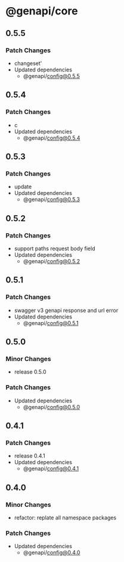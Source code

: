 # @genapi/core

## 0.5.5

### Patch Changes

- changeset'
- Updated dependencies
  - @genapi/config@0.5.5

## 0.5.4

### Patch Changes

- c
- Updated dependencies
  - @genapi/config@0.5.4

## 0.5.3

### Patch Changes

- update
- Updated dependencies
  - @genapi/config@0.5.3

## 0.5.2

### Patch Changes

- support paths request body field
- Updated dependencies
  - @genapi/config@0.5.2

## 0.5.1

### Patch Changes

- swagger v3 genapi response and url error
- Updated dependencies
  - @genapi/config@0.5.1

## 0.5.0

### Minor Changes

- release 0.5.0

### Patch Changes

- Updated dependencies
  - @genapi/config@0.5.0

## 0.4.1

### Patch Changes

- release 0.4.1
- Updated dependencies
  - @genapi/config@0.4.1

## 0.4.0

### Minor Changes

- refactor: replate all namespace packages

### Patch Changes

- Updated dependencies
  - @genapi/config@0.4.0
